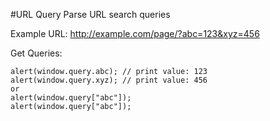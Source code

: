 #URL Query
Parse URL search queries 


Example URL: http://example.com/page/?abc=123&xyz=456

Get Queries:

	alert(window.query.abc); // print value: 123
	alert(window.query.xyz); // print value: 456
	or 
	alert(window.query["abc"]);
	alert(window.query["abc"]);

